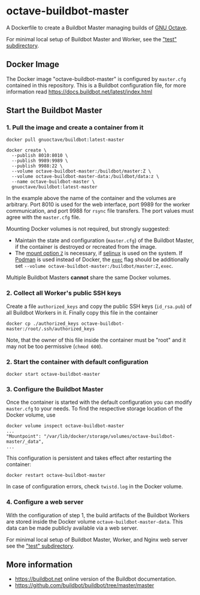 # octave-buildbot-master

A Dockerfile to create a Buildbot Master managing builds of
[GNU Octave](https://www.octave.org).

For minimal local setup of Buildbot Master and Worker, see the
["test" subdirectory](https://github.com/gnu-octave/octave-buildbot/tree/master/test).

## Docker Image

The Docker image "octave-buildbot-master" is configured by `master.cfg`
contained in this repository.  This is a Buildbot configuration file, for more
information read https://docs.buildbot.net/latest/index.html

## Start the Buildbot Master

### 1. Pull the image and create a container from it

    docker pull gnuoctave/buildbot:latest-master

    docker create \
      --publish 8010:8010 \
      --publish 9989:9989 \
      --publish 9988:22 \
      --volume octave-buildbot-master:/buildbot/master:Z \
      --volume octave-buildbot-master-data:/buildbot/data:z \
      --name octave-buildbot-master \
      gnuoctave/buildbot:latest-master

In the example above the name of the container and the volumes are arbitrary.
Port 8010 is used for the web interface, port 9989 for the worker communication,
and port 9988 for `rsync` file transfers.  The port values must agree with
the `master.cfg` file.

Mounting Docker volumes is not required, but strongly suggested:
- Maintain the state and configuration (`master.cfg`) of the Buildbot Master,
  if the container is destroyed or recreated from the image.
- The [mount option `Z`](https://docs.docker.com/storage/bind-mounts/#configure-the-selinux-label)
  is necessary, if
  [selinux](https://en.wikipedia.org/wiki/Security-Enhanced_Linux)
  is used on the system.
  If [Podman](https://podman.io/) is used instead of Docker, the
  [`exec`](https://docs.podman.io/en/latest/markdown/podman-create.1.html)
  flag should be additionally set
  `--volume octave-buildbot-master:/buildbot/master:Z,exec`.

Multiple Buildbot Masters **cannot** share the same Docker volumes.

### 2. Collect all Worker's public SSH keys

Create a file `authorized_keys` and copy the public SSH keys (`id_rsa.pub`) of
all Buildbot Workers in it.  Finally copy this file in the container

    docker cp ./authorized_keys octave-buildbot-master:/root/.ssh/authorized_keys

Note, that the owner of this file inside the container must be "root" and it
may not be too permissive (`chmod 600`).

### 2. Start the container with default configuration

    docker start octave-buildbot-master

### 3. Configure the Buildbot Master

Once the container is started with the default configuration you can modify
`master.cfg` to your needs.  To find the respective storage location of the
Docker volume, use

    docker volume inspect octave-buildbot-master
    ...
    "Mountpoint": "/var/lib/docker/storage/volumes/octave-buildbot-master/_data",
    ...

This configuration is persistent and takes effect after restarting the
container:

    docker restart octave-buildbot-master

In case of configuration errors, check `twistd.log` in the Docker volume.

### 4. Configure a web server

With the configuration of step 1, the build artifacts of the Buildbot Workers
are stored inside the Docker volume `octave-buildbot-master-data`.  This data
can be made publicly available via a web server.

For minimal local setup of Buildbot Master, Worker, and Nginx web server see the
["test" subdirectory](https://github.com/gnu-octave/octave-buildbot/tree/master/test).

## More information

- https://buildbot.net online version of the Buildbot documentation.
- https://github.com/buildbot/buildbot/tree/master/master
